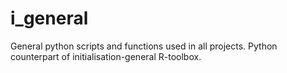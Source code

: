 # i_general
General python scripts and functions used in all projects. Python counterpart of initialisation-general R-toolbox.
